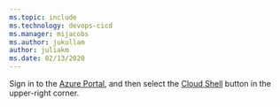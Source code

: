 ```yaml
---
ms.topic: include
ms.technology: devops-cicd
ms.manager: mijacobs
ms.author: jukullam
author: juliakm
ms.date: 02/13/2020
---
```


Sign in to the [Azure Portal](https://portal.azure.com/), and then select the [Cloud Shell](/azure/cloud-shell/overview) button in the upper-right corner.